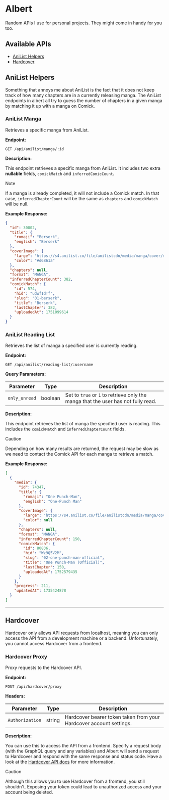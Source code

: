 # Albert

Random APIs I use for personal projects. They might come in handy for you too.

## Available APIs

- [AniList Helpers](#anilist-helpers)
- [Hardcover](#hardcover)

## AniList Helpers

Something that annoys me about AniList is the fact that it does not keep track of how many chapters are in a currently releasing manga. The AniList endpoints in albert all try to guess the number of chapters in a given manga by matching it up with a manga on Comick.

### AniList Manga

Retrieves a specific manga from AniList.

**Endpoint:**
```http
GET /api/anilist/manga/:id
```

**Description:**

This endpoint retrieves a specific manga from AniList. It includes two extra **nullable** fields, `comickMatch` and `inferredComicCount`.

> [!NOTE]
> If a manga is already completed, it will not include a Comick match. In that case, `inferredChapterCount` will be the same as `chapters` and `comickMatch` will be null.

**Example Response:**

```json
{
  "id": 30002,
  "title": {
    "romaji": "Berserk",
    "english": "Berserk"
  },
  "coverImage": {
    "large": "https://s4.anilist.co/file/anilistcdn/media/manga/cover/medium/bx30002-Cul4OeN7bYtn.jpg",
    "color": "#d6861a"
  },
  "chapters": null,
  "format": "MANGA",
  "inferredChapterCount": 382,
  "comickMatch": {
    "id": 574,
    "hid": "udwf1dTf",
    "slug": "01-berserk",
    "title": "Berserk",
    "lastChapter": 382,
    "uploadedAt": 1751099614
  }
}
```

### AniList Reading List

Retrieves the list of manga a specified user is currently reading.

**Endpoint:**
```http
GET /api/anilist/reading-list/:username
```

**Query Parameters:**

| Parameter     | Type    | Description                                                                 |
|---------------|---------|-----------------------------------------------------------------------------|
| `only_unread` | boolean | Set to `true` or `1` to retrieve only the manga that the user has not fully read. |

**Description:**

This endpoint retrieves the list of manga the specified user is reading. This includes the `comickMatch` and `inferredChapterCount` fields.

> [!CAUTION]
> Depending on how many results are returned, the request may be slow as we need to contact the Comick API for each manga to retrieve a match.

**Example Response:**

```json
[
  {
    "media": {
      "id": 74347,
      "title": {
        "romaji": "One Punch-Man",
        "english": "One-Punch Man"
      },
      "coverImage": {
        "large": "https://s4.anilist.co/file/anilistcdn/media/manga/cover/medium/bx74347-sZpmNJ5xLwRK.jpg",
        "color": null
      },
      "chapters": null,
      "format": "MANGA",
      "inferredChapterCount": 150,
      "comickMatch": {
        "id": 80836,
        "hid": "Wz9Q5V2M",
        "slug": "02-one-punch-man-official",
        "title": "One Punch-Man (Official)",
        "lastChapter": 150,
        "uploadedAt": 1752579435
      }
    },
    "progress": 211,
    "updatedAt": 1735424878
  }
]
```

---

## Hardcover

Hardcover only allows API requests from localhost, meaning you can only access the API from a development machine or a backend. Unfortunately, you cannot access Hardcover from a frontend.

### Hardcover Proxy

Proxy requests to the Hardcover API.

**Endpoint:**
```http
POST /api/hardcover/proxy
```

**Headers:**

| Parameter     | Type    | Description                                                                 |
|---------------|---------|-----------------------------------------------------------------------------|
| `Authorization` | string | Hardcover bearer token taken from your Hardcover account settings. |

**Description:**

You can use this to access the API from a frontend. Specify a request body (with the GraphQL query and any variables) and Albert will send a request to Hardcover and respond with the same response and status code. Have a look at the [Hardcover API docs](https://hardcover.app/account/api) for more information.

> [!CAUTION]
> Although this allows you to use Hardcover from a frontend, you still shouldn't. Exposing your token could lead to unauthorized access and your account being deleted.
